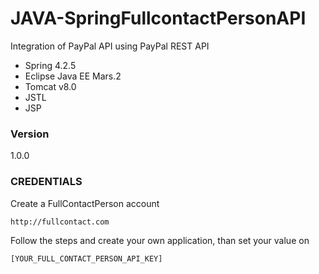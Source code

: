 # JAVA-SpringFullcontactPersonAPI

Integration of PayPal API using PayPal REST API

  - Spring 4.2.5
  - Eclipse Java EE Mars.2
  - Tomcat v8.0
  - JSTL
  - JSP 
  
### Version
1.0.0

### CREDENTIALS

Create a FullContactPerson account 
```sh
http://fullcontact.com
```

Follow the steps and create your own application, than set your value on 
```sh
[YOUR_FULL_CONTACT_PERSON_API_KEY]
```
